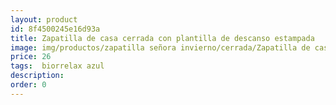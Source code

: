 ```yaml
---
layout: product
id: 8f4500245e16d93a
title: Zapatilla de casa cerrada con plantilla de descanso estampada
image: img/productos/zapatilla señora invierno/cerrada/Zapatilla de casa cerrada con plantilla de descanso estampada=26= biorrelax azul.webp
price: 26
tags:  biorrelax azul
description: 
order: 0
---
```

